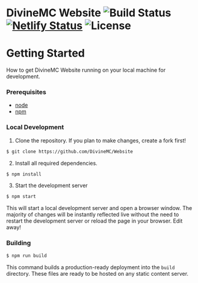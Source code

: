 # DivineMC Website ![Build Status](https://img.shields.io/github/actions/workflow/status/DivineMC/Website/build.yml?branch=main&logo=github) [![Netlify Status](https://api.netlify.com/api/v1/badges/ad7179d7-d6b8-4b61-80b4-292949cf3500/deploy-status)](https://app.netlify.com/sites/divinemc/deploys) ![License](https://img.shields.io/github/license/DivineMC/Website)

# Getting Started

How to get DivineMC Website running on your local machine for development.

### Prerequisites

- [node](https://nodejs.org)
- [npm](https://www.npmjs.com/)

### Local Development

1. Clone the repository. If you plan to make changes, create a fork first!

```bash
$ git clone https://github.com/DivineMC/Website
```

2. Install all required dependencies.

```bash
$ npm install
```

3. Start the development server

```bash
$ npm start
```

This will start a local development server and open a browser window. The majority of changes will
be instantly reflected live without the need to restart the development server or reload the page in
your browser. Edit away!

### Building

```bash
$ npm run build
```

This command builds a production-ready deployment into the `build` directory. These files are ready
to be hosted on any static content server.
